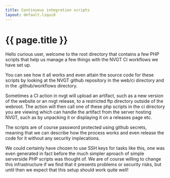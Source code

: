 ```yaml
---
title: Continuous integration scripts
layout: default.liquid
---
```

# {{ page.title }}
Hello curious user, welcome to the root directory that contains a few PHP scripts that help us manage a few things with the NVGT CI workflows we have set up.

You can see how it all works and even attain the source code for these scripts by looking at the NVGT github repository in the web/ci directory and in the .github/workflows directory.

Sometimes a CI action in nvgt will upload an artifact, such as a new version of the website or an nvgt release, to a restricted ftp directory outside of the webroot. The action will then call one of these php scripts in the ci directory you are viewing which can handle the artifact from the server hosting NVGT, such as by unpacking it or displaying it on a releases page etc.

The scripts are of course password protected using github secrets, meaning that we can describe how the process works and even release the code for it without any security implecations.

We could certainly have chozen to use SSH keys for tasks like this, one was even generated in fact before the much simpler aproach of simple serverside PHP scripts was thought of. We are of course willing to change this infrastructure if we find that it presents problems or security risks, but until then we expect that this setup should work quite well!
